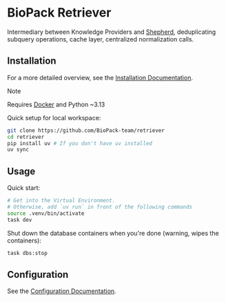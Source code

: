 # BioPack Retriever

Intermediary between Knowledge Providers and [Shepherd](https://github.com/BioPack-team/shepherd), deduplicating subquery operations, cache layer, centralized normalization calls.

## Installation

For a more detailed overview, see the [Installation Documentation](./docs/INSTALLATION.md).

> [!NOTE]
> Requires [Docker](https://www.docker.com/get-started/) and Python ~3.13

Quick setup for local workspace:

```bash
git clone https://github.com/BioPack-team/retriever
cd retriever
pip install uv # If you don't have uv installed
uv sync
```

## Usage

Quick start:

```bash
# Get into the Virtual Environment.
# Otherwise, add `uv run` in front of the following commands
source .venv/bin/activate
task dev
```

Shut down the database containers when you're done (warning, wipes the containers):

```bash
task dbs:stop
```

## Configuration

See the [Configuration Documentation](docs/CONFIGURATION.md).
